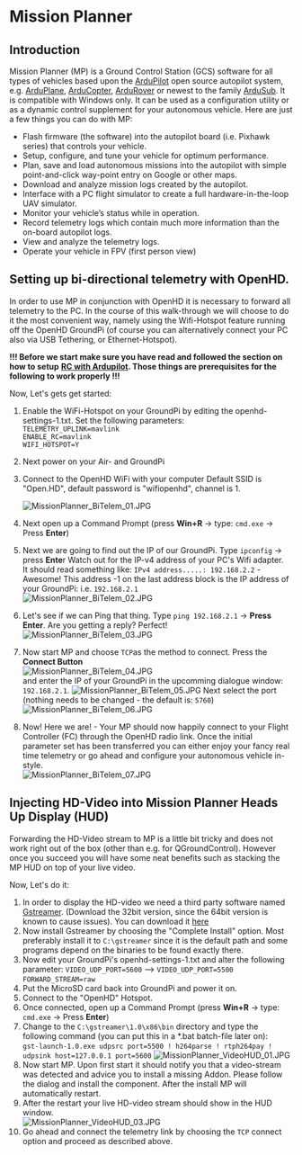 # Mission Planner

## Introduction

Mission Planner (MP) is a Ground Control Station (GCS) software for all types of vehicles based upon the [ArduPilot](http://ardupilot.org/) open source autopilot system, e.g. [ArduPlane](http://ardupilot.org/plane/index.html), [ArduCopter](http://ardupilot.org/copter/index.html), [ArduRover](http://ardupilot.org/rover/index.html) or newest to the family [ArduSub](https://www.ardusub.com/). It is compatible with Windows only. It can be used as a configuration utility or as a dynamic control supplement for your autonomous vehicle. Here are just a few things you can do with MP:

* Flash firmware (the software) into the autopilot board (i.e. Pixhawk series) that controls your vehicle.
* Setup, configure, and tune your vehicle for optimum performance.
* Plan, save and load autonomous missions into the autopilot with simple point-and-click way-point entry on Google or other maps.
* Download and analyze mission logs created by the autopilot.
* Interface with a PC flight simulator to create a full hardware-in-the-loop UAV simulator.
* Monitor your vehicle’s status while in operation.
* Record telemetry logs which contain much more information than the on-board autopilot logs.
* View and analyze the telemetry logs.
* Operate your vehicle in FPV (first person view)

## Setting up bi-directional telemetry with OpenHD.

In order to use MP in conjunction with OpenHD it is necessary to forward all telemetry to the PC. In the course of this walk-through we will choose to do it the most convenient way, namely using the Wifi-Hotspot feature running off the OpenHD GroundPi (of course you can alternatively connect your PC also via USB Tethering, or Ethernet-Hotspot).

**!!! Before we start make sure you have read and followed the section on how to setup** [**RC with Ardupilot**](https://github.com/HD-Fpv/Open.HD/wiki/RC-\~-RC-with-Ardupilot)**. Those things are prerequisites for the following to work properly !!!**

Now, Let's gets get started:

1. Enable the WiFi-Hotspot on your GroundPi by editing the openhd-settings-1.txt. Set the following parameters:\
   `TELEMETRY_UPLINK=mavlink`\
   `ENABLE_RC=mavlink`\
   `WIFI_HOTSPOT=Y`
2. Next power on your Air- and GroundPi
3.  Connect to the OpenHD WiFi with your computer Default SSID is "Open.HD", default password is "wifiopenhd", channel is 1.&#x20;

    ![MissionPlanner\_BiTelem\_01.JPG](https://github.com/HD-Fpv/Open.HD/raw/master/wiki-content/GCS\_Mission%20Planner/MissionPlanner\_BiTelem\_01.JPG)
4. Next open up a Command Prompt (press **Win+R** -> type: `cmd.exe` -> Press **Enter**)
5. Next we are going to find out the IP of our GroundPi. Type `ipconfig` -> press **Ente**r Watch out for the IP-v4 address of your PC's Wifi adapter.\
   It should read something like: `IPv4 address.....: 192.168.2.2` - Awesome! This address -1 on the last address block is the IP address of your GroundPi: i.e. `192.168.2.1`\
   ![MissionPlanner\_BiTelem\_02.JPG](https://github.com/HD-Fpv/Open.HD/raw/master/wiki-content/GCS\_Mission%20Planner/MissionPlanner\_BiTelem\_02.JPG)
6. Let's see if we can Ping that thing. Type `ping 192.168.2.1` -> **Press Enter**. Are you getting a reply? Perfect!\
   ![MissionPlanner\_BiTelem\_03.JPG](https://github.com/HD-Fpv/Open.HD/raw/master/wiki-content/GCS\_Mission%20Planner/MissionPlanner\_BiTelem\_03.JPG)
7. Now start MP and choose `TCP`as the method to connect. Press the **Connect Button**\
   ![MissionPlanner\_BiTelem\_04.JPG](https://github.com/HD-Fpv/Open.HD/raw/master/wiki-content/GCS\_Mission%20Planner/MissionPlanner\_BiTelem\_04.JPG)\
   and enter the IP of your GroundPi in the upcomming dialogue window: `192.168.2.1`. ![MissionPlanner\_BiTelem\_05.JPG](https://github.com/HD-Fpv/Open.HD/raw/master/wiki-content/GCS\_Mission%20Planner/MissionPlanner\_BiTelem\_05.JPG) Next select the port (nothing needs to be changed - the default is: `5760`)\
   ![MissionPlanner\_BiTelem\_06.JPG](https://github.com/HD-Fpv/Open.HD/raw/master/wiki-content/GCS\_Mission%20Planner/MissionPlanner\_BiTelem\_06.JPG)
8. Now! Here we are! - Your MP should now happily connect to your Flight Controller (FC) through the OpenHD radio link. Once the initial parameter set has been transferred you can either enjoy your fancy real time telemetry or go ahead and configure your autonomous vehicle in-style.\
   ![MissionPlanner\_BiTelem\_07.JPG](https://github.com/HD-Fpv/Open.HD/raw/master/wiki-content/GCS\_Mission%20Planner/MissionPlanner\_BiTelem\_07.JPG)

## Injecting HD-Video into Mission Planner Heads Up Display (HUD)

Forwarding the HD-Video stream to MP is a little bit tricky and does not work right out of the box (other than e.g. for QGroundControl). However once you succeed you will have some neat benefits such as stacking the MP HUD on top of your live video.

Now, Let's do it:

1. In order to display the HD-video we need a third party software named [Gstreamer](https://gstreamer.freedesktop.org/). (Download the 32bit version, since the 64bit version is known to cause issues). You can download it [here](https://gstreamer.freedesktop.org/data/pkg/windows/1.9.1/gstreamer-1.0-x86-1.9.1.msi)
2. Now install Gstreamer by choosing the "Complete Install" option. Most preferably install it to `C:\gstreamer` since it is the default path and some programs depend on the binaries to be found exactly there.
3. Now edit your GroundPi's openhd-settings-1.txt and alter the following parameter: `VIDEO_UDP_PORT=5600` --> `VIDEO_UDP_PORT=5500`\
   `FORWARD_STREAM=raw`
4. Put the MicroSD card back into GroundPi and power it on.
5. Connect to the "OpenHD" Hotspot.
6. Once connected, open up a Command Prompt (press **Win+R** -> type: `cmd.exe` -> Press **Enter**)
7. Change to the `C:\gstreamer\1.0\x86\bin` directory and type the following command (you can put this in a \*.bat batch-file later on):\
   `gst-launch-1.0.exe udpsrc port=5500 ! h264parse ! rtph264pay ! udpsink host=127.0.0.1 port=5600` ![MissionPlanner\_VideoHUD\_01.JPG](https://github.com/HD-Fpv/Open.HD/raw/master/wiki-content/GCS\_Mission%20Planner/MissionPlanner\_VideoHUD\_01.JPG)
8. Now start MP. Upon first start it should notify you that a video-stream was detected and advice you to install a missing Addon. Please follow the dialog and install the component. After the install MP will automatically restart.
9. After the restart your live HD-video stream should show in the HUD window.\
   ![MissionPlanner\_VideoHUD\_03.JPG](https://github.com/HD-Fpv/Open.HD/raw/master/wiki-content/GCS\_Mission%20Planner/MissionPlanner\_VideoHUD\_03.JPG)
10. Go ahead and connect the telemetry link by choosing the `TCP` connect option and proceed as described above.
